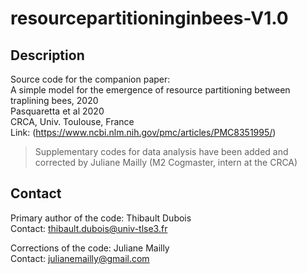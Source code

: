 # resourcepartitioninginbees-V1.0

## Description

Source code for the companion paper:  
A simple model for the emergence of resource partitioning between traplining bees, 2020  
Pasquaretta et al 2020  
CRCA, Univ. Toulouse, France  
Link: (https://www.ncbi.nlm.nih.gov/pmc/articles/PMC8351995/)

> Supplementary codes for data analysis have been added and corrected by Juliane Mailly (M2 Cogmaster, intern at the CRCA)

## Contact

Primary author of the code: Thibault Dubois   
Contact: thibault.dubois@univ-tlse3.fr

Corrections of the code: Juliane Mailly  
Contact: julianemailly@gmail.com